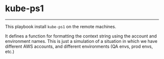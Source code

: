 # kube-ps1
---

This playbook install `kube-ps1` on the remote machines.

It defines a function for formatting the context string using the account
and environment names. This is just a simulation of a situation in which we have
different AWS accounts, and different environments (QA envs, prod envs, etc.)

